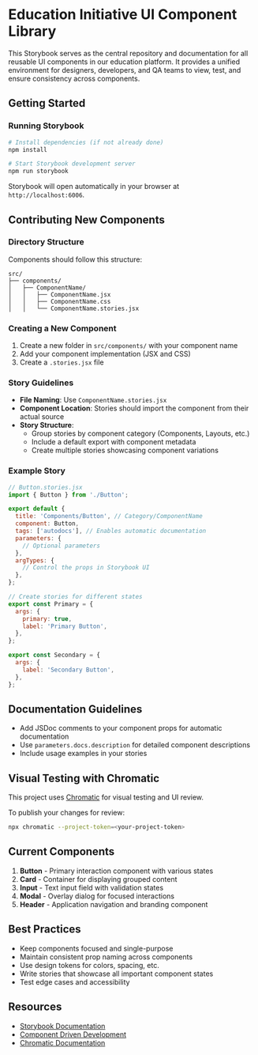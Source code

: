 # Education Initiative UI Component Library

This Storybook serves as the central repository and documentation for all reusable UI components in our education platform. It provides a unified environment for designers, developers, and QA teams to view, test, and ensure consistency across components.

## Getting Started

### Running Storybook

```bash
# Install dependencies (if not already done)
npm install

# Start Storybook development server
npm run storybook
```

Storybook will open automatically in your browser at `http://localhost:6006`.

## Contributing New Components

### Directory Structure

Components should follow this structure:

```
src/
├── components/
│   ├── ComponentName/
│   │   ├── ComponentName.jsx
│   │   ├── ComponentName.css
│   │   └── ComponentName.stories.jsx
```

### Creating a New Component

1. Create a new folder in `src/components/` with your component name
2. Add your component implementation (JSX and CSS)
3. Create a `.stories.jsx` file

### Story Guidelines

- **File Naming**: Use `ComponentName.stories.jsx`
- **Component Location**: Stories should import the component from their actual source
- **Story Structure**:
  - Group stories by component category (Components, Layouts, etc.)
  - Include a default export with component metadata
  - Create multiple stories showcasing component variations

### Example Story

```jsx
// Button.stories.jsx
import { Button } from './Button';

export default {
  title: 'Components/Button', // Category/ComponentName
  component: Button,
  tags: ['autodocs'], // Enables automatic documentation
  parameters: {
    // Optional parameters
  },
  argTypes: {
    // Control the props in Storybook UI
  },
};

// Create stories for different states
export const Primary = {
  args: {
    primary: true,
    label: 'Primary Button',
  },
};

export const Secondary = {
  args: {
    label: 'Secondary Button',
  },
};
```

## Documentation Guidelines

- Add JSDoc comments to your component props for automatic documentation
- Use `parameters.docs.description` for detailed component descriptions
- Include usage examples in your stories

## Visual Testing with Chromatic

This project uses [Chromatic](https://www.chromatic.com/) for visual testing and UI review.

To publish your changes for review:

```bash
npx chromatic --project-token=<your-project-token>
```

## Current Components

1. **Button** - Primary interaction component with various states
2. **Card** - Container for displaying grouped content
3. **Input** - Text input field with validation states
4. **Modal** - Overlay dialog for focused interactions
5. **Header** - Application navigation and branding component

## Best Practices

- Keep components focused and single-purpose
- Maintain consistent prop naming across components
- Use design tokens for colors, spacing, etc.
- Write stories that showcase all important component states
- Test edge cases and accessibility

## Resources

- [Storybook Documentation](https://storybook.js.org/docs)
- [Component Driven Development](https://www.componentdriven.org/)
- [Chromatic Documentation](https://www.chromatic.com/docs/)